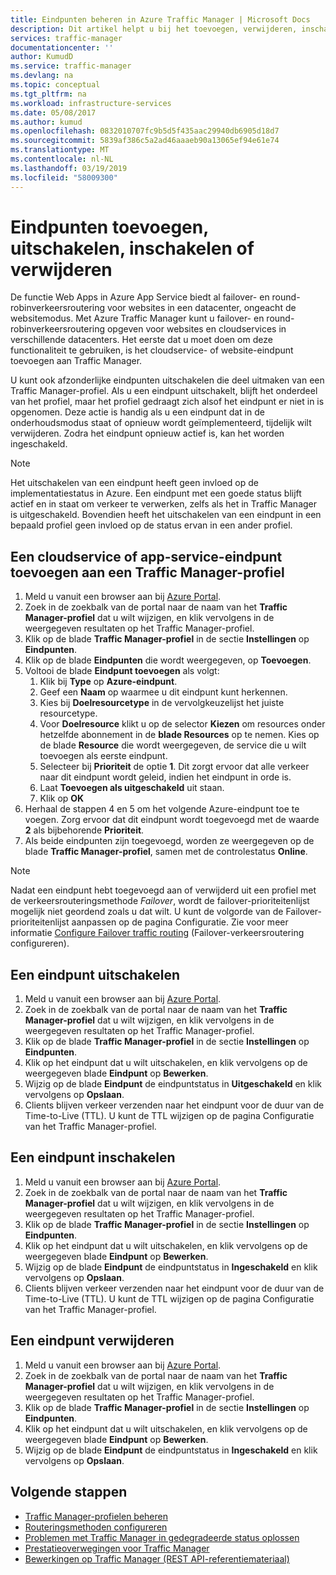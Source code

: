 ```yaml
---
title: Eindpunten beheren in Azure Traffic Manager | Microsoft Docs
description: Dit artikel helpt u bij het toevoegen, verwijderen, inschakelen en uitschakelen van eindpunten vanuit Azure Traffic Manager.
services: traffic-manager
documentationcenter: ''
author: KumudD
ms.service: traffic-manager
ms.devlang: na
ms.topic: conceptual
ms.tgt_pltfrm: na
ms.workload: infrastructure-services
ms.date: 05/08/2017
ms.author: kumud
ms.openlocfilehash: 0832010707fc9b5d5f435aac29940db6905d18d7
ms.sourcegitcommit: 5839af386c5a2ad46aaaeb90a13065ef94e61e74
ms.translationtype: MT
ms.contentlocale: nl-NL
ms.lasthandoff: 03/19/2019
ms.locfileid: "58009300"
---
```

# <a name="add-disable-enable-or-delete-endpoints"></a>Eindpunten toevoegen, uitschakelen, inschakelen of verwijderen

De functie Web Apps in Azure App Service biedt al failover- en round-robinverkeersroutering voor websites in een datacenter, ongeacht de websitemodus. Met Azure Traffic Manager kunt u failover- en round-robinverkeersroutering opgeven voor websites en cloudservices in verschillende datacenters. Het eerste dat u moet doen om deze functionaliteit te gebruiken, is het cloudservice- of website-eindpunt toevoegen aan Traffic Manager.

U kunt ook afzonderlijke eindpunten uitschakelen die deel uitmaken van een Traffic Manager-profiel. Als u een eindpunt uitschakelt, blijft het onderdeel van het profiel, maar het profiel gedraagt zich alsof het eindpunt er niet in is opgenomen. Deze actie is handig als u een eindpunt dat in de onderhoudsmodus staat of opnieuw wordt geïmplementeerd, tijdelijk wilt verwijderen. Zodra het eindpunt opnieuw actief is, kan het worden ingeschakeld.

> [!NOTE]
> Het uitschakelen van een eindpunt heeft geen invloed op de implementatiestatus in Azure. Een eindpunt met een goede status blijft actief en in staat om verkeer te verwerken, zelfs als het in Traffic Manager is uitgeschakeld. Bovendien heeft het uitschakelen van een eindpunt in een bepaald profiel geen invloed op de status ervan in een ander profiel.

## <a name="to-add-a-cloud-service-or-an-app-service-endpoint-to-a-traffic-manager-profile"></a>Een cloudservice of app-service-eindpunt toevoegen aan een Traffic Manager-profiel

1. Meld u vanuit een browser aan bij [Azure Portal](https://portal.azure.com).
2. Zoek in de zoekbalk van de portal naar de naam van het **Traffic Manager-profiel** dat u wilt wijzigen, en klik vervolgens in de weergegeven resultaten op het Traffic Manager-profiel.
3. Klik op de blade **Traffic Manager-profiel** in de sectie **Instellingen** op **Eindpunten**.
4. Klik op de blade **Eindpunten** die wordt weergegeven, op **Toevoegen**.
5. Voltooi de blade **Eindpunt toevoegen** als volgt:
    1. Klik bij **Type** op **Azure-eindpunt**.
    2. Geef een **Naam** op waarmee u dit eindpunt kunt herkennen.
    3. Kies bij **Doelresourcetype** in de vervolgkeuzelijst het juiste resourcetype.
    4. Voor **Doelresource** klikt u op de selector **Kiezen** om resources onder hetzelfde abonnement in de **blade Resources** op te nemen. Kies op de blade **Resource** die wordt weergegeven, de service die u wilt toevoegen als eerste eindpunt.
    5. Selecteer bij **Prioriteit** de optie **1**. Dit zorgt ervoor dat alle verkeer naar dit eindpunt wordt geleid, indien het eindpunt in orde is.
    6. Laat **Toevoegen als uitgeschakeld** uit staan.
    7. Klik op **OK**
6.  Herhaal de stappen 4 en 5 om het volgende Azure-eindpunt toe te voegen. Zorg ervoor dat dit eindpunt wordt toegevoegd met de waarde **2** als bijbehorende **Prioriteit**.
7.  Als beide eindpunten zijn toegevoegd, worden ze weergegeven op de blade **Traffic Manager-profiel**, samen met de controlestatus **Online**.

> [!NOTE]
> Nadat een eindpunt hebt toegevoegd aan of verwijderd uit een profiel met de verkeersrouteringsmethode *Failover*, wordt de failover-prioriteitenlijst mogelijk niet geordend zoals u dat wilt. U kunt de volgorde van de Failover-prioriteitenlijst aanpassen op de pagina Configuratie. Zie voor meer informatie [Configure Failover traffic routing](traffic-manager-configure-failover-routing-method.md) (Failover-verkeersroutering configureren).

## <a name="to-disable-an-endpoint"></a>Een eindpunt uitschakelen

1. Meld u vanuit een browser aan bij [Azure Portal](https://portal.azure.com).
2. Zoek in de zoekbalk van de portal naar de naam van het **Traffic Manager-profiel** dat u wilt wijzigen, en klik vervolgens in de weergegeven resultaten op het Traffic Manager-profiel.
3. Klik op de blade **Traffic Manager-profiel** in de sectie **Instellingen** op **Eindpunten**. 
4. Klik op het eindpunt dat u wilt uitschakelen, en klik vervolgens op de weergegeven blade **Eindpunt** op **Bewerken**.
5. Wijzig op de blade **Eindpunt** de eindpuntstatus in **Uitgeschakeld** en klik vervolgens op **Opslaan**.
6. Clients blijven verkeer verzenden naar het eindpunt voor de duur van de Time-to-Live (TTL). U kunt de TTL wijzigen op de pagina Configuratie van het Traffic Manager-profiel.

## <a name="to-enable-an-endpoint"></a>Een eindpunt inschakelen

1. Meld u vanuit een browser aan bij [Azure Portal](https://portal.azure.com).
2. Zoek in de zoekbalk van de portal naar de naam van het **Traffic Manager-profiel** dat u wilt wijzigen, en klik vervolgens in de weergegeven resultaten op het Traffic Manager-profiel.
3. Klik op de blade **Traffic Manager-profiel** in de sectie **Instellingen** op **Eindpunten**. 
4. Klik op het eindpunt dat u wilt uitschakelen, en klik vervolgens op de weergegeven blade **Eindpunt** op **Bewerken**.
5. Wijzig op de blade **Eindpunt** de eindpuntstatus in **Ingeschakeld** en klik vervolgens op **Opslaan**.
6. Clients blijven verkeer verzenden naar het eindpunt voor de duur van de Time-to-Live (TTL). U kunt de TTL wijzigen op de pagina Configuratie van het Traffic Manager-profiel.

## <a name="to-delete-an-endpoint"></a>Een eindpunt verwijderen

1. Meld u vanuit een browser aan bij [Azure Portal](https://portal.azure.com).
2. Zoek in de zoekbalk van de portal naar de naam van het **Traffic Manager-profiel** dat u wilt wijzigen, en klik vervolgens in de weergegeven resultaten op het Traffic Manager-profiel.
3. Klik op de blade **Traffic Manager-profiel** in de sectie **Instellingen** op **Eindpunten**. 
4. Klik op het eindpunt dat u wilt uitschakelen, en klik vervolgens op de weergegeven blade **Eindpunt** op **Bewerken**.
5. Wijzig op de blade **Eindpunt** de eindpuntstatus in **Ingeschakeld** en klik vervolgens op **Opslaan**.


## <a name="next-steps"></a>Volgende stappen

* [Traffic Manager-profielen beheren](traffic-manager-manage-profiles.md)
* [Routeringsmethoden configureren](traffic-manager-configure-routing-method.md)
* [Problemen met Traffic Manager in gedegradeerde status oplossen](traffic-manager-troubleshooting-degraded.md)
* [Prestatieoverwegingen voor Traffic Manager](traffic-manager-performance-considerations.md)
* [Bewerkingen op Traffic Manager (REST API-referentiemateriaal)](https://go.microsoft.com/fwlink/p/?LinkID=313584)

